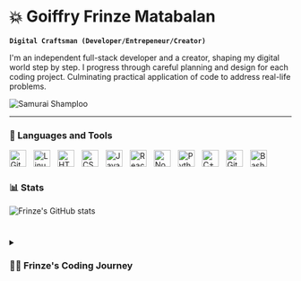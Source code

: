 # 💥 Goiffry Frinze Matabalan

**`Digital Craftsman (Developer/Entrepeneur/Creator)`**

I'm an independent full-stack developer and a creator, shaping my digital world step by step. I progress through careful planning and design for each coding project. Culminating practical application of code to address real-life problems.

![Samurai Shamploo](https://github.com/frinzeworkspace/frinzeworkspace/assets/63950629/025cb1c0-7a82-4201-b6b4-c920ffcaed1f)

---

### 🧰 Languages and Tools


<img align="left" alt="Git" width="30px" style="padding-right:10px;" src="https://cdn.jsdelivr.net/gh/devicons/devicon/icons/git/git-original.svg" />
<img align="left" alt="Linux" width="30px" style="padding-right:10px;" src="https://cdn.jsdelivr.net/gh/devicons/devicon/icons/linux/linux-original.svg" />
<img align="left" alt="HTML" width="30px" style="padding-right:10px;" src="https://cdn.jsdelivr.net/gh/devicons/devicon/icons/html5/html5-plain.svg" />
<img align="left" alt="CSS" width="30px" style="padding-right:10px;" src="https://cdn.jsdelivr.net/gh/devicons/devicon/icons/css3/css3-plain.svg" />
<img align="left" alt="JavaScript" width="30px" style="padding-right:10px;" src="https://cdn.jsdelivr.net/gh/devicons/devicon/icons/javascript/javascript-plain.svg" />
<img align="left" alt="React" width="30px" style="padding-right:10px;" src="https://cdn.jsdelivr.net/gh/devicons/devicon/icons/react/react-original.svg" />
<img align="left" alt="NodeJS" width="30px" style="padding-right:10px;" src="https://cdn.jsdelivr.net/gh/devicons/devicon/icons/nodejs/nodejs-original.svg" />
<img align="left" alt="Python" width="30px" style="padding-right:10px;" src="https://cdn.jsdelivr.net/gh/devicons/devicon/icons/python/python-plain.svg" />
<img align="left" alt="C++" width="30px" style="padding-right:10px;" src="https://cdn.jsdelivr.net/gh/devicons/devicon/icons/cplusplus/cplusplus-line.svg" />
<img align="left" alt="GitHub" width="30px" style="padding-right:10px;" src="https://cdn.jsdelivr.net/gh/devicons/devicon/icons/github/github-original.svg" />
<img align="left" alt="Bash" width="30px" style="padding-right:10px;" src="https://cdn.jsdelivr.net/gh/devicons/devicon/icons/bash/bash-original.svg" />
<br />

#


### 📊 Stats

![Frinze's GitHub stats](https://github-readme-stats.vercel.app/api?username=frinzeworkspace&show_icons=true&theme=gruvbox)

<!-- ![GitHub Streak](https://streak-stats.demolab.com?user=ForrestKnight&theme=gruvbox&border_radius=4.5) -->

#

<details>
 <summary><h3>👨‍💻 Frinze's Coding Journey</h3></summary>
   I'm Frinze, a computer science student who embarked on a transformative journey from the halls of academia to the dynamic realm of web development. My educational voyage, anchored at St. Clare College of Caloocan, has been a steady progression toward mastering the intricacies of the digital landscape.
Having transitioned from a dedicated student to a budding web developer, my focus is on the MERN stack, where each line of code is a brushstroke in the canvas of my evolving skill set. The classroom theories have seamlessly blended with hands-on experiences, shaping me into a full-fledged developer in the making.
Before delving into the intricacies of web development, I navigated the challenges of the professional world as a customer representative at iQor. This experience not only fine-tuned my communication skills but also sparked a passion for problem-solving that I now apply to coding challenges.
As I continue my ascent in the world of web development, I remain a perpetual learner, embracing each project as an opportunity to refine my craft. Excited about the future, I am Frinze—a name not just associated with the classroom but also with the lines of code that contribute to the ever-evolving landscape of web development.

[website]: https://frinzeworkspace.github.io/my-portfolio/
[linkedIn]: https://www.linkedin.com/in/frinze/
